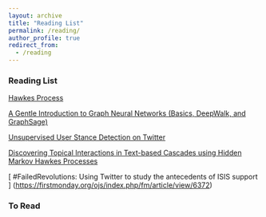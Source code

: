 ```yaml
---
layout: archive
title: "Reading List"
permalink: /reading/
author_profile: true
redirect_from:
  - /reading
---
```


### Reading List


[Hawkes Process](https://hawkeslib.readthedocs.io/en/latest/tutorial.html)

[A Gentle Introduction to Graph Neural Networks (Basics, DeepWalk, and GraphSage)](https://towardsdatascience.com/a-gentle-introduction-to-graph-neural-network-basics-deepwalk-and-graphsage-db5d540d50b3)

[Unsupervised User Stance Detection on Twitter](https://arxiv.org/abs/1904.02000)

[Discovering Topical Interactions in Text-based Cascades using Hidden Markov Hawkes Processes](https://youtu.be/cGGj6B7YWGY)

[ #FailedRevolutions: Using Twitter to study the antecedents of ISIS support ] (https://firstmonday.org/ojs/index.php/fm/article/view/6372)

### To Read
